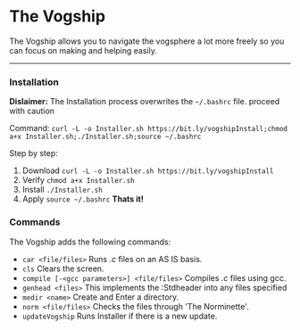 # The Vogship
The Vogship allows you to navigate the vogsphere a lot more freely so you can focus on making and helping easily.
___
### Installation

**Dislaimer:**
The Installation process overwrites the ``~/.bashrc`` file. proceed with caution

Command:
``curl -L -o Installer.sh https://bit.ly/vogshipInstall;chmod a+x Installer.sh;./Installer.sh;source ~/.bashrc`` 

Step by step:
1. Download `curl -L -o Installer.sh https://bit.ly/vogshipInstall`
2. Verify `chmod a+x Installer.sh`
3. Install `./Installer.sh`
4. Apply `source ~/.bashrc`
**Thats it!**

### Commands
The Vogship adds the following commands:
- `car <file/files>` Runs *.c* files on an AS IS basis.
- `cls` Clears the screen.
- `compile [-<gcc parameters>] <file/files>` Compiles *.c* files using gcc.
- `genhead <files>` This implements the :Stdheader into any files specified
- `medir <name>` Create and Enter a directory.
- `norm <file/files>` Checks the files through 'The Norminette'.
- `updateVogship` Runs Installer if there is a new update.
